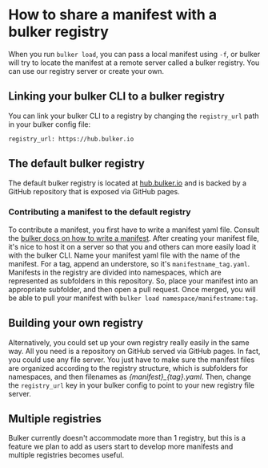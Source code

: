 # How to share a manifest with a bulker registry

When you run `bulker load`, you can pass a local manifest using `-f`, or bulker will try to locate the manifest at a remote server called a bulker registry. You can use our registry server or create your own.

## Linking your bulker CLI to a bulker registry

You can link your bulker CLI to a registry by changing the `registry_url` path in your bulker config file:

```console
registry_url: https://hub.bulker.io
```

## The default bulker registry

The default bulker registry is located at [hub.bulker.io](http://hub.bulker.io) and is backed by a GitHub repository that is exposed via GitHub pages. 

### Contributing a manifest to the default registry

To contribute a manifest, you first have to write a manifest yaml file. Consult the [bulker docs on how to write a manifest](http://docs.bulker.io/en/latest/manifest/). After creating your manifest file, it's nice to host it on a server so that you and others can more easily load it with the bulker CLI.  Name your manifest yaml file with the name of the manifest. For a tag, append an understore, so it's `manifestname_tag.yaml`. Manifests in the registry are divided into namespaces, which are represented as subfolders in this repository. So, place your manifest into an appropriate subfolder, and then open a pull request. Once merged, you will be able to pull your manifest with `bulker load namespace/manifestname:tag`.


## Building your own registry


Alternatively, you could set up your own registry really easily in the same way. All you need is a repository on GitHub served via GitHub pages. In fact, you could use any file server. You just have to make sure the manifest files are organized according to the registry structure, which is subfolders for namespaces, and then filenames as *{manifest}_{tag}.yaml*. Then, change the `registry_url` key in your bulker config to point to your new registry file server.


## Multiple registries

Bulker currently doesn't accommodate more than 1 registry, but this is a feature we plan to add as users start to develop more manifests and multiple registries becomes useful.
